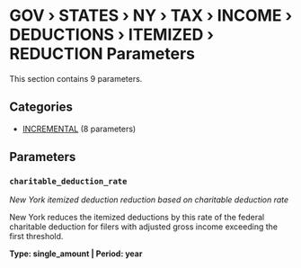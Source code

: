 # GOV › STATES › NY › TAX › INCOME › DEDUCTIONS › ITEMIZED › REDUCTION Parameters

This section contains 9 parameters.

## Categories

- [INCREMENTAL](incremental/index.md) (8 parameters)

## Parameters

### `charitable_deduction_rate`
*New York itemized deduction reduction based on charitable deduction rate*

New York reduces the itemized deductions by this rate of the federal charitable deduction for filers with adjusted gross income exceeding the first threshold.

**Type: single_amount | Period: year**

